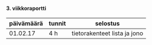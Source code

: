 #### 3. viikkoraportti


päivämäärä | tunnit | selostus |
---------|------------|-------------
01.02.17 | 4 h | tietorakenteet lista ja jono
